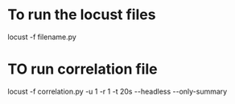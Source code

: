 

# To run the locust files 

locust -f filename.py


# TO run correlation file

locust -f correlation.py -u 1 -r 1 -t 20s --headless --only-summary 
